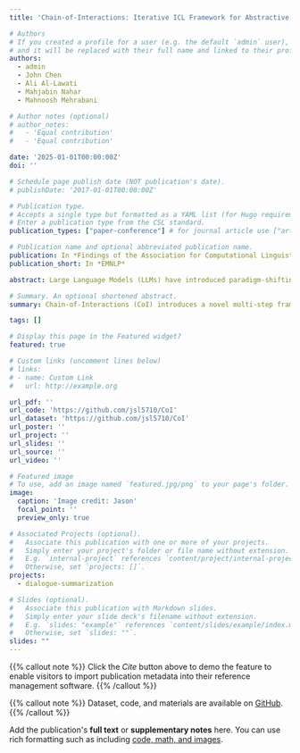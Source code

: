 ```yaml
---
title: 'Chain-of-Interactions: Iterative ICL Framework for Abstractive Task-Oriented Dialogue Summarization of Conversational AI Interactions'

# Authors
# If you created a profile for a user (e.g. the default `admin` user), write the username (folder name) here
# and it will be replaced with their full name and linked to their profile.
authors:
  - admin
  - John Chen
  - Ali Al-Lawati
  - Mahjabin Nahar
  - Mahnoosh Mehrabani

# Author notes (optional)
# author_notes:
#   - 'Equal contribution'
#   - 'Equal contribution'

date: '2025-01-01T00:00:00Z'
doi: ''

# Schedule page publish date (NOT publication's date).
# publishDate: '2017-01-01T00:00:00Z'

# Publication type.
# Accepts a single type but formatted as a YAML list (for Hugo requirements).
# Enter a publication type from the CSL standard.
publication_types: ["paper-conference"] # for journal article use ["article-journal"] and for preprint: ["article"]

# Publication name and optional abbreviated publication name.
publication: In *Findings of the Association for Computational Linguistics: Empirical Methods in Natural Language Processing*
publication_short: In *EMNLP*

abstract: Large Language Models (LLMs) have introduced paradigm-shifting approaches in natural language processing. Yet, their transformative in-context learning (ICL) capabilities remain underutilized, especially in customer service dialogue summarization—a domain plagued by generative hallucinations, detail omission, and inconsistencies. We present Chain-of-Interactions (CoI), a novel single-instance, multi-step framework that orchestrates information extraction, self-correction, and evaluation through sequential interactive generation chains. By strategically leveraging LLMs' ICL capabilities through precisely engineered prompts, CoI dramatically enhances abstractive task-oriented dialogue summarization (ATODS) quality and usefulness. Our comprehensive evaluation on real-world and benchmark human-agent interaction datasets demonstrates CoI's effectiveness through rigorous testing across 11 models and 7 prompting approaches, with 9 standard automatic evaluation metrics, 3 LLM-based evaluations, and human studies involving 480 evaluators across 9 quality dimensions. Results reveal CoI's decisive superiority, outperforming all single-step approaches and achieving 6× better entity preservation, 49% higher quality scores, and 322% improvement in accuracy compared to state-of-the-art multi-step Chain-of-Density (CoD). This research addresses critical gaps in task-oriented dialogue summarization for customer service applications and establishes new standards for harnessing LLMs' reasoning capabilities in practical, industry-relevant contexts.

# Summary. An optional shortened abstract.
summary: Chain-of-Interactions (CoI) introduces a novel multi-step framework that leverages LLMs' in-context learning capabilities for abstractive task-oriented dialogue summarization. Through comprehensive evaluation across 11 models and human studies with 480 evaluators, CoI demonstrates decisive superiority with 6× better entity preservation and 49% higher quality scores compared to existing approaches, establishing new standards for customer service dialogue summarization.

tags: []

# Display this page in the Featured widget?
featured: true

# Custom links (uncomment lines below)
# links:
# - name: Custom Link
#   url: http://example.org

url_pdf: ''
url_code: 'https://github.com/jsl5710/CoI'
url_dataset: 'https://github.com/jsl5710/CoI'
url_poster: ''
url_project: ''
url_slides: ''
url_source: ''
url_video: ''

# Featured image
# To use, add an image named `featured.jpg/png` to your page's folder.
image:
  caption: 'Image credit: Jason'
  focal_point: ''
  preview_only: true

# Associated Projects (optional).
#   Associate this publication with one or more of your projects.
#   Simply enter your project's folder or file name without extension.
#   E.g. `internal-project` references `content/project/internal-project/index.md`.
#   Otherwise, set `projects: []`.
projects:
  - dialogue-summarization

# Slides (optional).
#   Associate this publication with Markdown slides.
#   Simply enter your slide deck's filename without extension.
#   E.g. `slides: "example"` references `content/slides/example/index.md`.
#   Otherwise, set `slides: ""`.
slides: ""
---
```


{{% callout note %}}
Click the _Cite_ button above to demo the feature to enable visitors to import publication metadata into their reference management software.
{{% /callout %}}

{{% callout note %}}
Dataset, code, and materials are available on [GitHub](https://github.com/jsl5710/CoI).
{{% /callout %}}

Add the publication's **full text** or **supplementary notes** here. You can use rich formatting such as including [code, math, and images](https://docs.hugoblox.com/content/writing-markdown-latex/).